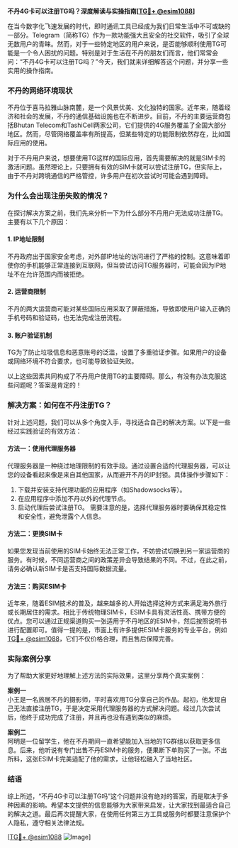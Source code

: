 **不丹4G卡可以注册TG吗？深度解读与实操指南[[TG💪+ @esim1088](https://t.me/s/esim1088)]**

在当今数字化飞速发展的时代，即时通讯工具已经成为我们日常生活中不可或缺的一部分。Telegram（简称TG）作为一款功能强大且安全的社交软件，吸引了全球无数用户的青睐。然而，对于一些特定地区的用户来说，是否能够顺利使用TG可能是一个令人困扰的问题。特别是对于生活在不丹的朋友们而言，他们常常会问：“不丹4G卡可以注册TG吗？”今天，我们就来详细解答这个问题，并分享一些实用的操作指南。

### 不丹的网络环境现状

不丹位于喜马拉雅山脉南麓，是一个风景优美、文化独特的国家。近年来，随着经济和社会的发展，不丹的通信基础设施也在不断进步。目前，不丹的主要运营商包括Bhutan Telecom和TashiCell两家公司，它们提供的4G服务覆盖了全国大部分地区。然而，尽管网络覆盖率有所提高，但某些特定的功能限制依然存在，比如国际应用的使用。

对于不丹用户来说，想要使用TG这样的国际应用，首先需要解决的就是SIM卡的激活问题。虽然理论上，只要拥有有效的SIM卡就可以尝试注册TG，但实际上，由于不丹对跨境通信的严格管控，许多用户在初次尝试时可能会遇到障碍。

### 为什么会出现注册失败的情况？

在探讨解决方案之前，我们先来分析一下为什么部分不丹用户无法成功注册TG。主要有以下几个原因：

#### 1. **IP地址限制**
   不丹政府出于国家安全考虑，对外部IP地址的访问进行了严格的控制。这意味着即使你的手机能够正常连接到互联网，但当尝试访问TG服务器时，可能会因为IP地址不在允许范围内而被拒绝。

#### 2. **运营商限制**
   不丹的两大运营商可能对某些国际应用采取了屏蔽措施，导致即使用户输入正确的手机号码和验证码，也无法完成注册流程。

#### 3. **账户验证机制**
   TG为了防止垃圾信息和恶意账号的泛滥，设置了多重验证步骤。如果用户的设备或网络环境不符合要求，也可能导致验证失败。

以上这些因素共同构成了不丹用户使用TG的主要障碍。那么，有没有办法克服这些问题呢？答案是肯定的！

### 解决方案：如何在不丹注册TG？

针对上述问题，我们可以从多个角度入手，寻找适合自己的解决方案。以下是一些经过实践验证的有效方法：

#### 方法一：使用代理服务器
代理服务器是一种绕过地理限制的有效手段。通过设置合适的代理服务器，可以让您的设备看起来像是来自其他国家，从而避开不丹的IP封锁。具体操作步骤如下：
1. 下载并安装支持代理功能的应用程序（如Shadowsocks等）。
2. 在应用程序中添加不丹以外的代理节点。
3. 启动代理后尝试注册TG。
需要注意的是，选择代理服务器时要确保其稳定性和安全性，避免泄露个人信息。

#### 方法二：更换SIM卡
如果您发现当前使用的SIM卡始终无法正常工作，不妨尝试切换到另一家运营商的服务。有时候，不同运营商之间的政策差异会导致结果的不同。不过，在此之前，请务必确认新SIM卡是否支持国际数据流量。

#### 方法三：购买ESIM卡
近年来，随着ESIM技术的普及，越来越多的人开始选择这种方式来满足海外旅行或长期居住的需求。相比于传统物理SIM卡，ESIM卡具有灵活性高、携带方便的优点。您可以通过正规渠道购买一张适用于不丹地区的ESIM卡，然后按照说明书进行配置即可。值得一提的是，市面上有许多提供ESIM卡服务的专业平台，例如[TG💪+ @esim1088](https://t.me/s/esim1088)，它们不仅价格合理，而且售后保障完善。

### 实际案例分享

为了帮助大家更好地理解上述方法的实际效果，这里分享两个真实案例：

**案例一**  
小王是一名旅居不丹的摄影师，平时喜欢用TG分享自己的作品。起初，他发现自己无法直接注册TG，于是决定采用代理服务器的方式解决问题。经过几次尝试后，他终于成功完成了注册，并且再也没有遇到类似的麻烦。

**案例二**  
阿明是一位留学生，他在不丹期间一直希望能加入当地的TG群组以获取更多信息。后来，他听说有专门出售不丹ESIM卡的服务，便果断下单购买了一张。不出所料，这张ESIM卡完美适配了他的需求，让他轻松融入了当地社区。

### 结语

综上所述，“不丹4G卡可以注册TG吗”这个问题并没有绝对的答案，而是取决于多种因素的影响。希望本文提供的信息能够为大家带来启发，让大家找到最适合自己的解决之道。最后再次提醒大家，在使用任何第三方工具或服务时都要注意保护个人隐私，遵守相关法律法规。

[[TG💪+ @esim1088](https://t.me/s/esim1088) ![Image](https://i.postimg.cc/4NQfJmqS/Snipaste-2025-05-13-00-14-12.png)]